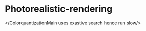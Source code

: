 # Photorealistic-rendering

</ColorquantizationMain uses exastive search hence run slow/>
<RapidColorQuantizationMain user quick search heance run faster/>
